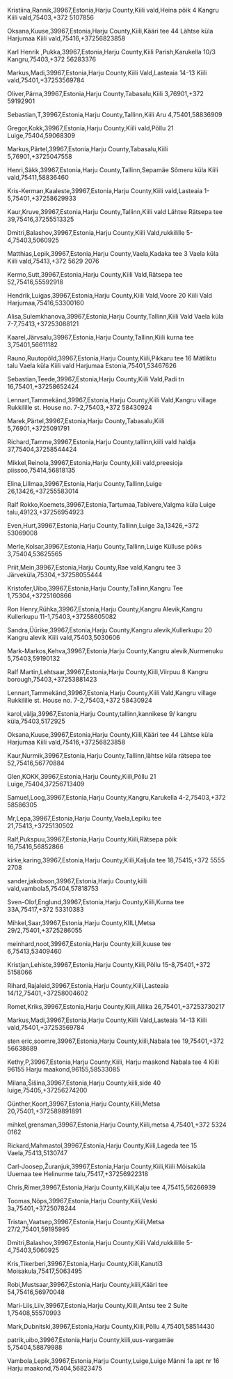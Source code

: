 Kristiina,Rannik,39967,Estonia,Harju County,Kiili vald,Heina põik 4 Kangru Kiili vald,75403,+372 5107856

Oksana,Kuuse,39967,Estonia,Harju County,Kiili,Kääri tee 44 Lähtse küla Harjumaa Kiili vald,75416,+37256823858

Karl Henrik ,Pukka,39967,Estonia,Harju County,Kiili Parish,Karukella 10/3 Kangru,75403,+372 56283376

Markus,Madi,39967,Estonia,Harju County,Kiili Vald,Lasteaia 14-13 Kiili vald,75401,+37253569784

Oliver,Pärna,39967,Estonia,Harju County,Tabasalu,Kiili 3,76901,+372 59192901

Sebastian,T,39967,Estonia,Harju County,Tallinn,Kiili Aru 4,75401,58836909

Gregor,Kokk,39967,Estonia,Harju County,Kiili vald,Põllu 21 Luige,75404,59068309

Markus,Pärtel,39967,Estonia,Harju County,Tabasalu,Kiili 5,76901,+3725047558

Henri,Säkk,39967,Estonia,Harju County,Tallinn,Sepamäe Sõmeru küla Kiili vald,75411,58836460

Kris-Kerman,Kaaleste,39967,Estonia,Harju County,Kiili vald,Lasteaia 1-5,75401,+37258629933

Kaur,Kruve,39967,Estonia,Harju County,Tallinn,Kiili vald Lähtse Rätsepa tee 39,75416,37255513325


Dmitri,Balashov,39967,Estonia,Harju County,Kiili Vald,rukkilille 5-4,75403,5060925

Matthias,Lepik,39967,Estonia,Harju County,Vaela,Kadaka tee 3 Vaela küla Kiili vald,75413,+372 5629 2076

Kermo,Sutt,39967,Estonia,Harju County,Kiili Vald,Rätsepa tee 52,75416,55592918

Hendrik,Luigas,39967,Estonia,Harju County,Kiili Vald,Voore 20 Kiili Vald Harjumaa,75416,53300160

Alisa,Sulemkhanova,39967,Estonia,Harju County,Tallinn,Kiili Vald Vaela küla 7-7,75413,+37253088121

Kaarel,Järvsalu,39967,Estonia,Harju County,Tallinn,Kiili kurna tee 3,75401,56611182

Rauno,Ruutopõld,39967,Estonia,Harju County,Kiili,Pikkaru tee 16 Mätliktu talu Vaela küla Kiili vald Harjumaa Estonia,75401,53467626

Sebastian,Teede,39967,Estonia,Harju County,Kiili Vald,Padi tn 16,75401,+37258652424

Lennart,Tammekänd,39967,Estonia,Harju County,Kiili Vald,Kangru village Rukkilille st. House no. 7-2,75403,+372 58430924

Marek,Pärtel,39967,Estonia,Harju County,Tabasalu,Kiili 5,76901,+3725091791

Richard,Tamme,39967,Estonia,Harju County,tallinn,kiili vald haldja 37,75404,37258544424

Mikkel,Reinola,39967,Estonia,Harju County,kiili vald,preesioja piissoo,75414,56818135

Elina,Lillmaa,39967,Estonia,Harju County,Tallinn,Luige 26,13426,+37255583014

Ralf Rokko,Koemets,39967,Estonia,Tartumaa,Tabivere,Valgma küla Luige talu,49123,+37256954923

Even,Hurt,39967,Estonia,Harju County,Tallinn,Luige 3a,13426,+372 53069008

Merle,Kolsar,39967,Estonia,Harju County,Tallinn,Luige Külluse põiks 3,75404,53625565

Priit,Mein,39967,Estonia,Harju County,Rae vald,Kangru tee 3 Järveküla,75304,+37258055444

Kristofer,Uibo,39967,Estonia,Harju County,Tallinn,Kangru Tee 1,75304,+3725160866


Ron Henry,Rühka,39967,Estonia,Harju County,Kangru Alevik,Kangru Kullerkupu 11-1,75403,+37258605082

Sandra,Üürike,39967,Estonia,Harju County,Kangru alevik,Kullerkupu 20 Kangru alevik Kiili vald,75403,5030606

Mark-Markos,Kehva,39967,Estonia,Harju County,Kangru alevik,Nurmenuku 5,75403,59190132

Ralf Martin,Lehtsaar,39967,Estonia,Harju County,Kiili,Viirpuu 8 Kangru borough,75403,+37253881423

Lennart,Tammekänd,39967,Estonia,Harju County,Kiili Vald,Kangru village Rukkilille st. House no. 7-2,75403,+372 58430924

karol,välja,39967,Estonia,Harju County,tallinn,kannikese 9/ kangru küla,75403,5172925

Oksana,Kuuse,39967,Estonia,Harju County,Kiili,Kääri tee 44 Lähtse küla Harjumaa Kiili vald,75416,+37256823858

Kaur,Nurmik,39967,Estonia,Harju County,Tallinn,lähtse küla rätsepa tee 52,75416,56770884

Glen,KOKK,39967,Estonia,Harju County,Kiili,Põllu 21 Luige,75404,37256713409

Samuel,Loog,39967,Estonia,Harju County,Kangru,Karukella 4-2,75403,+372 58586305

Mr,Lepa,39967,Estonia,Harju County,Vaela,Lepiku tee 21,75413,+3725130502

Ralf,Pukspuu,39967,Estonia,Harju County,Kiili,Rätsepa põik 16,75416,56852866

kirke,karing,39967,Estonia,Harju County,Kiili,Kaljula tee 18,75415,+372 5555 2708

sander,jakobson,39967,Estonia,Harju County,kiili vald,vambola5,75404,57818753

Sven-Olof,Englund,39967,Estonia,Harju County,Kiili,Kurna tee 33A,75417,+372 53310383

Mihkel,Saar,39967,Estonia,Harju County,KIILI,Metsa 29/2,75401,+3725286055

meinhard,noot,39967,Estonia,Harju County,kiili,kuuse tee 6,75413,53409460

Kristjan,Lehiste,39967,Estonia,Harju County,Kiili,Põllu 15-8,75401,+372 5158066

Rihard,Rajaleid,39967,Estonia,Harju County,Kiili,Lasteaia 14/12,75401,+37258004602

Romet,Kriks,39967,Estonia,Harju County,Kiili,Allika 26,75401,+37253730217

Markus,Madi,39967,Estonia,Harju County,Kiili Vald,Lasteaia 14-13 Kiili vald,75401,+37253569784

sten eric,soomre,39967,Estonia,Harju County,kiili,Nabala tee 19,75401,+372  56638689

Kethy,P,39967,Estonia,Harju County,Kiili, Harju maakond Nabala tee 4 Kiili 96155 Harju maakond,96155,58533085

Milana,Šišina,39967,Estonia,Harju County,kiili,side 40 luige,75405,+37256274200

Günther,Koort,39967,Estonia,Harju County,Kiili,Metsa 20,75401,+372589891891

mihkel,grensman,39967,Estonia,Harju County,Kiili,metsa 4,75401,+372 5324 0162


Rickard,Mahmastol,39967,Estonia,Harju County,Kiili,Lageda tee 15 Vaela,75413,5130747

Carl-Joosep,Žuranjuk,39967,Estonia,Harju County,Kiili,Kiili Mõisaküla Uuemaa tee Helinurme talu,75417,+37256922318

Chris,Rimer,39967,Estonia,Harju County,Kiili,Kalju tee 4,75415,56266939

Toomas,Nöps,39967,Estonia,Harju County,Kiili,Veski 3a,75401,+3725078244

Tristan,Vaatsep,39967,Estonia,Harju County,Kiili,Metsa 27/2,75401,59195995

Dmitri,Balashov,39967,Estonia,Harju County,Kiili Vald,rukkilille 5-4,75403,5060925

Kris,Tikerberi,39967,Estonia,Harju County,Kiili,Kanuti3 Moisakula,75417,5063495

Robi,Mustsaar,39967,Estonia,Harju County,kiili,Kääri tee 54,75416,56970048

Mari-Liis,Liiv,39967,Estonia,Harju County,Kiili,Antsu tee 2 Suite 1,75408,55570993

Mark,Dubnitski,39967,Estonia,Harju County,Kiili,Põllu 4,75401,58514430

patrik,uibo,39967,Estonia,Harju County,kiili,uus-vargamäe 5,75404,58879988

Vambola,Lepik,39967,Estonia,Harju County,Luige,Luige Männi 1a apt nr 16 Harju maakond,75404,56823475

